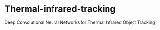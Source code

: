 # Thermal-infrared-tracking
 Deep Convolutional Neural Networks for Thermal Infrared Object Tracking

